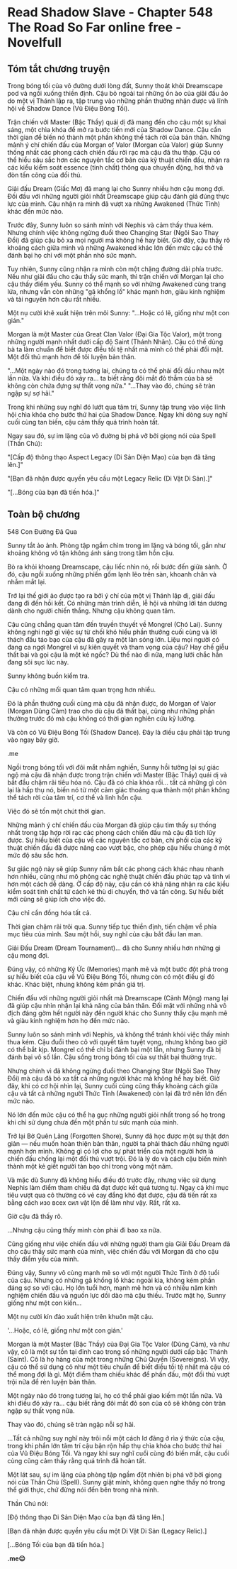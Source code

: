 # Read Shadow Slave - Chapter 548 The Road So Far online free - Novelfull

## Tóm tắt chương truyện

Trong bóng tối của võ đường dưới lòng đất, Sunny thoát khỏi Dreamscape pod và ngồi xuống thiền định. Cậu bỏ ngoài tai những ồn ào của giải đấu ảo do một vị Thánh lập ra, tập trung vào những phần thưởng nhận được và lĩnh hội về Shadow Dance (Vũ Điệu Bóng Tối).

Trận chiến với Master (Bậc Thầy) quái dị đã mang đến cho cậu một sự khai sáng, một chìa khóa để mở ra bước tiến mới của Shadow Dance. Cậu cần thời gian để biến nó thành một phần không thể tách rời của bản thân. Những mảnh ý chí chiến đấu của Morgan of Valor (Morgan của Valor) giúp Sunny thống nhất các phong cách chiến đấu rời rạc mà cậu đã thu thập. Cậu có thể hiểu sâu sắc hơn các nguyên tắc cơ bản của kỹ thuật chiến đấu, nhận ra các kiểu kiểm soát essence (tinh chất) thông qua chuyển động, hơi thở và đòn tấn công của đối thủ.

Giải đấu Dream (Giấc Mơ) đã mang lại cho Sunny nhiều hơn cậu mong đợi. Đối đầu với những người giỏi nhất Dreamscape giúp cậu đánh giá đúng thực lực của mình. Cậu nhận ra mình đã vượt xa những Awakened (Thức Tỉnh) khác đến mức nào.

Trước đây, Sunny luôn so sánh mình với Nephis và cảm thấy thua kém. Nhưng chính việc không ngừng đuổi theo Changing Star (Ngôi Sao Thay Đổi) đã giúp cậu bỏ xa mọi người mà không hề hay biết. Giờ đây, cậu thấy rõ khoảng cách giữa mình và những Awakened khác lớn đến mức cậu có thể đánh bại họ chỉ với một phần nhỏ sức mạnh.

Tuy nhiên, Sunny cũng nhận ra mình còn một chặng đường dài phía trước. Nếu như giải đấu cho cậu thấy sức mạnh, thì trận chiến với Morgan lại cho cậu thấy điểm yếu. Sunny có thể mạnh so với những Awakened cùng trang lứa, nhưng vẫn còn những "gã khổng lồ" khác mạnh hơn, giàu kinh nghiệm và tài nguyên hơn cậu rất nhiều.

Một nụ cười khẽ xuất hiện trên môi Sunny: "...Hoặc có lẽ, giống như một con gián."

Morgan là một Master của Great Clan Valor (Đại Gia Tộc Valor), một trong những người mạnh nhất dưới cấp độ Saint (Thánh Nhân). Cậu có thể dùng bà ta làm chuẩn để biết được điều tồi tệ nhất mà mình có thể phải đối mặt. Một đối thủ mạnh hơn để tôi luyện bản thân.

"...Một ngày nào đó trong tương lai, chúng ta có thể phải đối đầu nhau một lần nữa. Và khi điều đó xảy ra… ta biết rằng đôi mắt đỏ thẫm của bà sẽ không còn chứa đựng sự thất vọng nữa." "...Thay vào đó, chúng sẽ tràn ngập sự sợ hãi."

Trong khi những suy nghĩ đó lướt qua tâm trí, Sunny tập trung vào việc lĩnh hội chìa khóa cho bước thứ hai của Shadow Dance. Ngay khi dòng suy nghĩ cuối cùng tan biến, cậu cảm thấy quá trình hoàn tất.

Ngay sau đó, sự im lặng của võ đường bị phá vỡ bởi giọng nói của Spell (Thần Chú):

"[Cấp độ thông thạo Aspect Legacy (Di Sản Diện Mạo) của bạn đã tăng lên.]"

"[Bạn đã nhận được quyền yêu cầu một Legacy Relic (Di Vật Di Sản).]"

"[...Bóng của bạn đã tiến hóa.]"

## Toàn bộ chương

548 Con Đường Đã Qua

Sunny tắt ảo ảnh. Phòng tập ngầm chìm trong im lặng và bóng tối, gần như khoảng không vô tận không ánh sáng trong tâm hồn cậu.

Bò ra khỏi khoang Dreamscape, cậu liếc nhìn nó, rồi bước đến giữa sảnh. Ở đó, cậu ngồi xuống những phiến gốm lạnh lẽo trên sàn, khoanh chân và nhắm mắt lại.

Trở lại thế giới ảo được tạo ra bởi ý chí của một vị Thánh lập dị, giải đấu đang đi đến hồi kết. Có những màn trình diễn, lễ hội và những lời tán dương dành cho người chiến thắng. Nhưng cậu không quan tâm.

Cậu cũng chẳng quan tâm đến truyền thuyết về Mongrel (Chó Lai). Sunny không nghi ngờ gì việc sự từ chối khó hiểu phần thưởng cuối cùng và lời thách đấu táo bạo của cậu đã gây ra một làn sóng lớn. Liệu mọi người có đang ca ngợi Mongrel vì sự kiên quyết và tham vọng của cậu? Hay chế giễu thất bại và gọi cậu là một kẻ ngốc? Dù thế nào đi nữa, mạng lưới chắc hẳn đang sôi sục lúc này.

Sunny không buồn kiểm tra.

Cậu có những mối quan tâm quan trọng hơn nhiều.

Đó là phần thưởng cuối cùng mà cậu đã nhận được, do Morgan of Valor (Morgan Dũng Cảm) trao cho dù cậu đã thất bại, cũng như những phần thưởng trước đó mà cậu không có thời gian nghiên cứu kỹ lưỡng.

Và còn có Vũ Điệu Bóng Tối (Shadow Dance). Đây là điều cậu phải tập trung vào ngay bây giờ.

.me

Ngồi trong bóng tối với đôi mắt nhắm nghiền, Sunny hồi tưởng lại sự giác ngộ mà cậu đã nhận được trong trận chiến với Master (Bậc Thầy) quái dị và bắt đầu chậm rãi tiêu hóa nó. Cậu đã có chìa khóa rồi… tất cả những gì còn lại là hấp thụ nó, biến nó từ một cảm giác thoáng qua thành một phần không thể tách rời của tâm trí, cơ thể và linh hồn cậu.

Việc đó sẽ tốn một chút thời gian.

Những mảnh ý chí chiến đấu của Morgan đã giúp cậu tìm thấy sự thống nhất trong tập hợp rời rạc các phong cách chiến đấu mà cậu đã tích lũy được. Sự hiểu biết của cậu về các nguyên tắc cơ bản, chi phối của các kỹ thuật chiến đấu đã được nâng cao vượt bậc, cho phép cậu hiểu chúng ở một mức độ sâu sắc hơn.

Sự giác ngộ này sẽ giúp Sunny nắm bắt các phong cách khác nhau nhanh hơn nhiều, cũng như mô phỏng các nghệ thuật chiến đấu phức tạp và tinh vi hơn một cách dễ dàng. Ở cấp độ này, cậu cần có khả năng nhận ra các kiểu kiểm soát tinh chất từ cách kẻ thù di chuyển, thở và tấn công. Sự hiểu biết mới cũng sẽ giúp ích cho việc đó.

Cậu chỉ cần đồng hóa tất cả.

Thời gian chậm rãi trôi qua. Sunny tiếp tục thiền định, tiến chậm về phía mục tiêu của mình. Sau một hồi, suy nghĩ của cậu bắt đầu lan man.

Giải Đấu Dream (Dream Tournament)… đã cho Sunny nhiều hơn những gì cậu mong đợi.

Đúng vậy, có những Ký Ức (Memories) mạnh mẽ và một bước đột phá trong sự hiểu biết của cậu về Vũ Điệu Bóng Tối, nhưng còn có một điều gì đó khác. Khác biệt, nhưng không kém phần giá trị.

Chiến đấu với những người giỏi nhất mà Dreamscape (Cảnh Mộng) mang lại đã giúp cậu nhìn nhận lại khả năng của bản thân. Đối mặt với những nhà vô địch đáng gờm hết người này đến người khác cho Sunny thấy cậu mạnh mẽ và giàu kinh nghiệm hơn họ đến mức nào.

Sunny luôn so sánh mình với Nephis, và không thể tránh khỏi việc thấy mình thua kém. Cậu đuổi theo cô với quyết tâm tuyệt vọng, nhưng không bao giờ có thể bắt kịp. Mongrel có thể chỉ bị đánh bại một lần, nhưng Sunny đã bị đánh bại vô số lần. Cậu sống trong bóng tối của sự thất bại thường trực.

Nhưng chính vì đã không ngừng đuổi theo Changing Star (Ngôi Sao Thay Đổi) mà cậu đã bỏ xa tất cả những người khác mà không hề hay biết. Giờ đây, khi có cơ hội nhìn lại, Sunny cuối cùng cũng thấy khoảng cách giữa cậu và tất cả những người Thức Tỉnh (Awakened) còn lại đã trở nên lớn đến mức nào.

Nó lớn đến mức cậu có thể hạ gục những người giỏi nhất trong số họ trong khi chỉ sử dụng chưa đến một phần tư sức mạnh của mình.

Trở lại Bờ Quên Lãng (Forgotten Shore), Sunny đã học được một sự thật đơn giản — nếu muốn hoàn thiện bản thân, người ta phải thách đấu những người mạnh hơn mình. Không gì có lợi cho sự phát triển của một người hơn là chiến đấu chống lại một đối thủ vượt trội. Đó là lý do và cách cậu biến mình thành một kẻ giết người tàn bạo chỉ trong vòng một năm.

Và mặc dù Sunny đã không hiểu điều đó trước đây, nhưng việc sử dụng Nephis làm điểm tham chiếu đã đạt được kết quả tương tự. Ngay cả khi mục tiêu vượt qua cô thường có vẻ cay đắng khó đạt được, cậu đã tiến rất xa bằng cách изо всех сил vật lộn để làm như vậy. Rất, rất xa.

Giờ cậu đã thấy rõ.

…Nhưng cậu cũng thấy mình còn phải đi bao xa nữa.

Cũng giống như việc chiến đấu với những người tham gia Giải Đấu Dream đã cho cậu thấy sức mạnh của mình, việc chiến đấu với Morgan đã cho cậu thấy điểm yếu của mình.

Đúng vậy, Sunny vô cùng mạnh mẽ so với một người Thức Tỉnh ở độ tuổi của cậu. Nhưng có những gã khổng lồ khác ngoài kia, không kém phần đáng sợ so với cậu. Họ lớn tuổi hơn, mạnh mẽ hơn và có nhiều năm kinh nghiệm chiến đấu và nguồn lực dồi dào mà cậu thiếu. Trước mặt họ, Sunny giống như một con kiến…

Một nụ cười kín đáo xuất hiện trên khuôn mặt cậu.

'...Hoặc, có lẽ, giống như một con gián.'

Morgan là một Master (Bậc Thầy) của Đại Gia Tộc Valor (Dũng Cảm), và như vậy, cô là một sự tồn tại đỉnh cao trong số những người dưới cấp bậc Thánh (Saint). Cô là họ hàng của một trong những Chủ Quyền (Sovereigns). Vì vậy, cậu có thể sử dụng cô như một tiêu chuẩn để biết điều tồi tệ nhất mà cậu có thể mong đợi là gì. Một điểm tham chiếu khác để phấn đấu, một đối thủ vượt trội nữa để rèn luyện bản thân.

Một ngày nào đó trong tương lai, họ có thể phải giao kiếm một lần nữa. Và khi điều đó xảy ra… cậu biết rằng đôi mắt đỏ son của cô sẽ không còn tràn ngập sự thất vọng nữa.

Thay vào đó, chúng sẽ tràn ngập nỗi sợ hãi.

…Tất cả những suy nghĩ này trôi nổi một cách lơ đãng ở rìa ý thức của cậu, trong khi phần lớn tâm trí cậu bận rộn hấp thụ chìa khóa cho bước thứ hai của Vũ Điệu Bóng Tối. Và ngay khi suy nghĩ cuối cùng đó biến mất, cậu cuối cùng cũng cảm thấy rằng quá trình đã hoàn tất.

Một lát sau, sự im lặng của phòng tập ngầm đột nhiên bị phá vỡ bởi giọng nói của Thần Chú (Spell). Sunny giật mình, không quen nghe thấy nó trong thế giới thực, chứ đừng nói đến bên trong nhà mình.

Thần Chú nói:

[Độ thông thạo Di Sản Diện Mạo của bạn đã tăng lên.]

[Bạn đã nhận được quyền yêu cầu một Di Vật Di Sản (Legacy Relic).]

[...Bóng Tối của bạn đã tiến hóa.]

**.me😉**